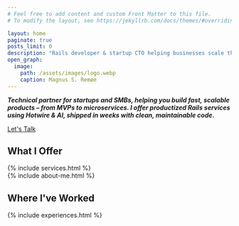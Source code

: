 ```yaml
---
# Feel free to add content and custom Front Matter to this file.
# To modify the layout, see https://jekyllrb.com/docs/themes/#overriding-theme-defaults

layout: home
paginate: true
posts_limit: 0
description: "Rails developer & startup CTO helping businesses scale through clean, maintainable systems. I also write about entrepreneurship, tech, and building a meaningful, independent life."
open_graph:
  image:
    path: /assets/images/logo.webp
    caption: Magnus S. Remøe
---
```


<section id="intro">
  <p>
    <strong><em>
      Technical partner for startups and SMBs, helping you build fast, scalable products – from MVPs to microservices.
      I offer productized Rails services using Hotwire & AI, shipped in weeks with clean, maintainable code.
    </em></strong>
  </p>
  <a href="#" onclick="Calendly.initPopupWidget({url: 'https://calendly.com/magnusremoe/new-meeting'}); return false;" class="cta-button">
    Let's Talk
  </a>
</section>

<section id="services">
  <h2>What I Offer</h2>
  {% include services.html %}
</section>

<section id="about-me">
  {% include about-me.html %}
</section>

<section class="experiences">
  <h2>Where I've Worked</h2>
  {% include experiences.html %}
</section>

